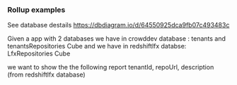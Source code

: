 ### Rollup examples

See database destails
https://dbdiagram.io/d/64550925dca9fb07c493483c

Given a app with 2 databases
we have in crowddev database : tenants and tenantsRepositories Cube
and we have in redshiftlfx databse: LfxRepositories Cube

we want to show the the following report
tenantId, repoUrl, description (from redshiftlfx database)
